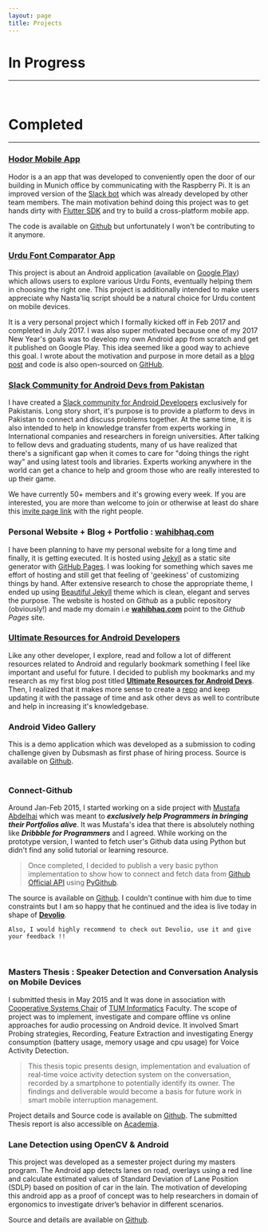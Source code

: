 ```yaml
---
layout: page
title: Projects
---
```


# In Progress
---

<br>
  

# Completed
---

### [Hodor Mobile App](https://github.com/KI-labs/hodor_flutter_mobile)

Hodor is a an app that was developed to conveniently open the door of our building in Munich office by communicating with the Raspberry Pi. It is an improved version of the [Slack bot](https://github.com/KI-labs/Hodor) which was already developed by other team members. The main motivation behind doing this project was to get hands dirty with [Flutter SDK](https://flutter.io/) and try to build a cross-platform mobile app. 

The code is available on [Github](https://github.com/KI-labs/hodor_flutter_mobile) but unfortunately I won't be contributing to it anymore.


### [Urdu Font Comparator App](https://goo.gl/NXp6js)

This project is about an Android application (available on [Google Play](https://goo.gl/NXp6js)) which allows users to explore various Urdu Fonts, eventually helping them in choosing the right one. This project is additionally intended to make users appreciate why Nasta'liq script should be a natural choice for Urdu content on mobile devices. 

It is a very personal project which I formally kicked off in Feb 2017 and completed in July 2017. I was also super motivated because one of my 2017 New Year's goals was to develop my own Android app from scratch and get it published on Google Play. This idea seemed like a good way to achieve this goal. I wrote about the motivation and purpose in more detail as a [blog post](http://wahibhaq.com/blog/introducing-urdu-font-comparator-app/) and code is also open-sourced on [GitHub](https://github.com/wahibhaq/urdu-font-comparator-app).

### [Slack Community for Android Devs from Pakistan](androiddevs-pakistan.slack.com)

I have created a [Slack community for Android Developers](androiddevs-pakistan.slack.com) exclusively for Pakistanis. Long story short, it's purpose is to provide a platform to devs in Pakistan to connect and discuss problems together. At the same time, it is also intended to help in knowledge transfer from experts working in International companies and researchers in foreign universities. After talking to fellow devs and graduating students, many of us have realized that there's a significant gap when it comes to care for "doing things the right way" and using latest tools and libraries. Experts working anywhere in the world can get a chance to help and groom those who are really interested to up their game.

We have currently 50+ members and it's growing every week. If you are interested, you are more than welcome to join or otherwise at least do share this [invite page link](https://slack-androidpak-landingpage.herokuapp.com/) with the right people.

### Personal Website + Blog + Portfolio : [wahibhaq.com](http://wahibhaq.com)  

I have been planning to have my personal website for a long time and finally, it is getting executed. It is hosted using [Jekyll](https://jekyllrb.com) as a static site generator with [GitHub Pages](https://pages.github.com). I was looking for something which saves me effort of hosting and still get that feeling of 'geekiness' of customizing things by hand. After extensive research to chose the appropriate theme, I ended up using [Beautiful Jekyll](http://deanattali.com/beautiful-jekyll/) theme which is clean, elegant and serves the purpose. The website is hosted on _Github_ as a public repository (obviously!) and made my domain i.e [**wahibhaq.com**](http://wahibhaq.com) point to the _Github Pages_ site.


### [Ultimate Resources for Android Developers](https://github.com/wahibhaq/ultimate-resources-android-devs)

Like any other developer, I explore, read and follow a lot of different resources related to Android and regularly bookmark something I feel like important and useful for future. I decided to publish my bookmarks and my research as my first blog post titled [**Ultimate Resources for Android Devs**](http://wahibhaq.com/blog/ultimate-resources-android-dev/). Then, I realized that it makes more sense to create a [repo](https://github.com/wahibhaq/ultimate-resources-android-devs) and keep updating it with the passage of time and ask other devs as well to contribute and help in increasing it's knowledgebase. 
  
### Android Video Gallery  
    
This is a demo application which was developed as a submission to coding challenge given by Dubsmash as first phase of hiring process.  Source is available on [Github](https://github.com/wahibhaq/android-videogallery).  
<br> 

### Connect-Github  

Around Jan-Feb 2015, I started working on a side project with [Mustafa Abdelhai](https://abdelhai.com) which was meant to ***exclusively help Programmers in bringing their Portfolios alive***. It was Mustafa's idea that there is absolutely nothing like ***Dribbble for Programmers*** and I agreed. While working on the prototype version, I wanted to fetch user's Github data using Python but didn't find any solid tutorial or learning resource.  
   
> Once completed, I decided to publish a very basic python implementation to show how to connect and fetch data from [Github Official API](https://developer.github.com/v3/) using [PyGithub](http://jacquev6.net/PyGithub/v1/introduction.html). 

The source is available on [Github](https://github.com/wahibhaq/connect-github). I couldn't continue with him due to time constraints but I am so happy that he continued and the idea is live today in shape of [**Devolio**](https://devolio.net). 

~~~
Also, I would highly recommend to check out Devolio, use it and give your feedback !! 
~~~
<br>

### Masters Thesis : Speaker Detection and Conversation Analysis on Mobile Devices

I submitted thesis in May 2015 and It was done in association with [Cooperative Systems Chair](http://wwwschlichter.informatik.tu-muenchen.de/chair?newlang=en) of [TUM Informatics](http://www.in.tum.de/en.html) Faculty. The scope of project was to implement, investigate and compare offline vs online approaches for audio processing on Android device. It involved Smart Probing strategies, Recording, Feature Extraction and investigating Energy consumption (battery usage, memory usage and cpu usage) for Voice Activity Detection.   

> This thesis topic presents design, implementation and evaluation of real-time voice activity detection system on the conversation, recorded by a smartphone to potentially identify its owner. The findings and deliverable would become a basis for future work in smart mobile interruption management.

Project details and Source code is available on [Github](https://github.com/wahibhaq/android-speaker-audioanalysis). The submitted Thesis report is also accessible on [Academia](https://www.academia.edu/12802417/Speaker_Detection_and_Conversation_Analysis_on_Mobile_Devices).
<br>
    
### Lane Detection using OpenCV & Android

This project was developed as a semester project during my masters program. The Android app detects lanes on road, overlays using a red line and calculate estimated values of Standard Deviation of Lane Position (SDLP) based on position of car in the lain. The motivation of developing this android app as a proof of concept was to help researchers in domain of ergonomics to investigate driver’s behavior in different scenarios.   

Source and details are available on [Github](https://github.com/wahibhaq/android-opencv-lanedetection).



